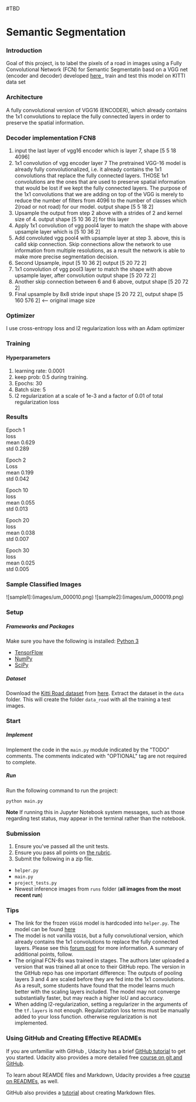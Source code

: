 #TBD


# Semantic Segmentation
### Introduction
Goal of this project, is to label the pixels of a road in images using a Fully Convolutional Network (FCN) for Semantic  Segmentatin basd on a VGG net (encoder and decoder) developed [here ](https://people.eecs.berkeley.edu/~jonlong/long_shelhamer_fcn.pdf), train and test this model on KITTI data set

### Architecture

A fully convolutional version of VGG16 (ENCODER), which already contains the 1x1 convolutions to replace the fully connected layers in order to preserve the spatial information.

### Decoder implementation FCN8
1. input the last layer of vgg16 encoder which is layer 7, shape [5 5 18 4096]
2. 1x1 convolution of vgg encoder layer 7
    The pretrained VGG-16 model is already fully convolutionalized, i.e. it
    already contains the 1x1 convolutions that replace the fully connected
    layers. THOSE 1x1 convolutions are the ones that are used to preserve
    spatial information that would be lost if we kept the fully connected
    layers. The purpose of the 1x1 convolutions that we are adding on top
    of the VGG is merely to reduce the number of filters from 4096 to the
    number of classes which 2(road or not road) for our model.
    output shape [5 5 18 2]
3. Upsample the output from step 2 above with a strides of 2 and kernel size of 4.
   output shape [5 10 36 2] for this layer
4. Apply 1x1 convolution of vgg pool4 layer to match the shape with above upsample layer
   which is [5 10 36 2]
5. Add convoluted vgg pool4 with upsample layer at step 3. above, this is calld skip connection.
   Skip connections allow the network to use information from multiple resolutions, as a result
   the network is able to make more precise segmentation decision.
6. Second Upsample, input [5 10 36 2] output [5 20 72 2]
7. 1x1 convolution of vgg pool3 layer to match the shape with above upsample layer,
   after convolution output shape [5 20 72 2]
8. Another skip connection between 6 and 6 above, output shape [5 20 72 2]
9. Final upsample by 8x8 stride
   input shape [5 20 72 2], output shape [5 160 576 2] <-- original image size

### Optimizer

I use cross-entropy loss and l2 regularization loss with an Adam optimizer

### Training

#### Hyperparameters
1. learning rate: 0.0001
2. keep prob: 0.5 during training.
3. Epochs: 30
4. Batch size: 5
5. l2 regularization at a scale of 1e-3 and a factor of 0.01 of total regularization loss

### Results

Epoch 1  
loss  
mean 0.629  
std 0.289  

Epoch 2  
Loss  
mean 0.199  
std 0.042  

Epoch 10  
loss  
mean 0.055  
std 0.013  

Epoch 20  
loss  
mean 0.038  
std 0.007  

Epoch 30  
loss  
mean 0.025  
std 0.005  

### Sample Classified Images

![sample1]:(images/um_000010.png)
![sample2]:(images/um_000019.png)



### Setup
##### Frameworks and Packages
Make sure you have the following is installed:
[Python 3](https://www.python.org/)
 - [TensorFlow](https://www.tensorflow.org/)
 - [NumPy](http://www.numpy.org/)
 - [SciPy](https://www.scipy.org/)
##### Dataset
Download the [Kitti Road dataset](http://www.cvlibs.net/datasets/kitti/eval_road.php) from [here](http://www.cvlibs.net/download.php?file=data_road.zip).  Extract the dataset in the `data` folder.  This will create the folder `data_road` with all the training a test images.

### Start
##### Implement
Implement the code in the `main.py` module indicated by the "TODO" comments.
The comments indicated with "OPTIONAL" tag are not required to complete.
##### Run
Run the following command to run the project:
```
python main.py
```
**Note** If running this in Jupyter Notebook system messages, such as those regarding test status, may appear in the terminal rather than the notebook.

### Submission
1. Ensure you've passed all the unit tests.
2. Ensure you pass all points on [the rubric](https://review.udacity.com/#!/rubrics/989/view).
3. Submit the following in a zip file.
 - `helper.py`
 - `main.py`
 - `project_tests.py`
 - Newest inference images from `runs` folder  (**all images from the most recent run**)
 
 ### Tips
- The link for the frozen `VGG16` model is hardcoded into `helper.py`.  The model can be found [here](https://s3-us-west-1.amazonaws.com/udacity-selfdrivingcar/vgg.zip)
- The model is not vanilla `VGG16`, but a fully convolutional version, which already contains the 1x1 convolutions to replace the fully connected layers. Please see this [forum post](https://discussions.udacity.com/t/here-is-some-advice-and-clarifications-about-the-semantic-segmentation-project/403100/8?u=subodh.malgonde) for more information.  A summary of additional points, follow. 
- The original FCN-8s was trained in stages. The authors later uploaded a version that was trained all at once to their GitHub repo.  The version in the GitHub repo has one important difference: The outputs of pooling layers 3 and 4 are scaled before they are fed into the 1x1 convolutions.  As a result, some students have found that the model learns much better with the scaling layers included. The model may not converge substantially faster, but may reach a higher IoU and accuracy. 
- When adding l2-regularization, setting a regularizer in the arguments of the `tf.layers` is not enough. Regularization loss terms must be manually added to your loss function. otherwise regularization is not implemented.
 
### Using GitHub and Creating Effective READMEs
If you are unfamiliar with GitHub , Udacity has a brief [GitHub tutorial](http://blog.udacity.com/2015/06/a-beginners-git-github-tutorial.html) to get you started. Udacity also provides a more detailed free [course on git and GitHub](https://www.udacity.com/course/how-to-use-git-and-github--ud775).

To learn about REAMDE files and Markdown, Udacity provides a free [course on READMEs](https://www.udacity.com/courses/ud777), as well. 

GitHub also provides a [tutorial](https://guides.github.com/features/mastering-markdown/) about creating Markdown files.
